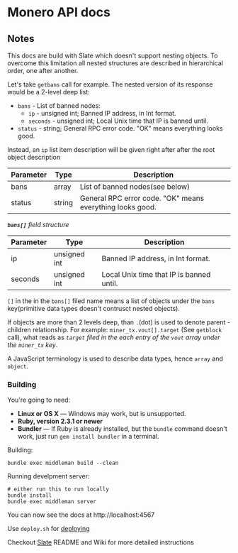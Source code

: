 
# Monero API docs

Notes
------------

This docs are build with Slate which doesn't support nesting objects. To overcome this limitation all nested structures
are described in hierarchical order, one after another.


Let's take `getbans` call for example. The nested version of its response would be a 2-level deep list:

- `bans` - List of banned nodes:
  - `ip` - unsigned int; Banned IP address, in Int format.
  - `seconds` - unsigned int; Local Unix time that IP is banned until.
- `status` - string; General RPC error code. "OK" means everything looks good.


Instead, an `ip` list item description will be given right after after the root object description

Parameter | Type | Description
--------- | ------- | -----------
bans | array |  List of banned nodes(see below)
status | string |  General RPC error code. "OK" means everything looks good.

_**`bans[]`** field structure_

Parameter | Type | Description
--------- | ------- | -----------
ip | unsigned int | Banned IP address, in Int format.
seconds | unsigned int |   Local Unix time that IP is banned until.


`[]` in the in the `bans[]` filed name means a list of objects under the `bans` key(primitive data types doesn't contrusct nested objects).

If objects are more than 2 levels deep, than `.`(dot) is used to denote parent - children relationship. For example: `miner_tx.vout[].target` (See `getblock` call), what reads as _`target` filed in the each entry of the `vout` array under the `miner_tx` key_.

A JavaScript terminology is used to describe data types, hence `array` and `object`.

### Building

You're going to need:

 - **Linux or OS X** — Windows may work, but is unsupported.
 - **Ruby, version 2.3.1 or newer**
 - **Bundler** — If Ruby is already installed, but the `bundle` command doesn't work, just run `gem install bundler` in a terminal.

Building:
```shell
bundle exec middleman build --clean
```

Running develpment server:
```shell
# either run this to run locally
bundle install
bundle exec middleman server
```

You can now see the docs at http://localhost:4567

Use `deploy.sh` for [deploying](https://github.com/lord/slate/wiki/Deploying-Slate)

Checkout [Slate](https://github.com/lord/slate) README and Wiki for more detailed instructions

